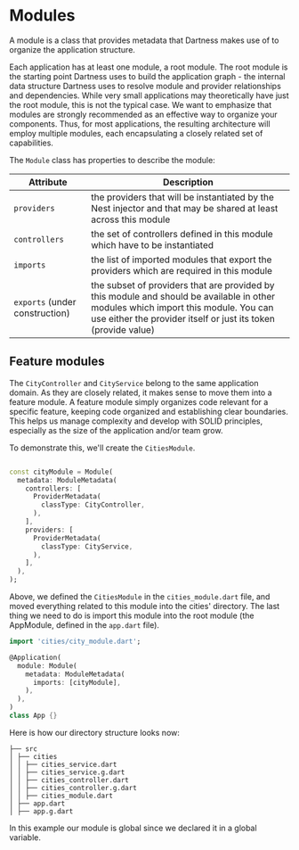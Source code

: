# Modules

A module is a class that provides metadata that Dartness makes use
of to organize the application structure.

Each application has at least one module, a root module. The root module is the starting point Dartness uses to build
the application graph - the internal data structure Dartness uses to resolve module and provider relationships and
dependencies. While very small applications may theoretically have just the root module, this is not the typical case.
We want to emphasize that modules are strongly recommended as an effective way to organize your components. Thus, for
most applications, the resulting architecture will employ multiple modules, each encapsulating a closely related set of
capabilities.

The `Module` class has properties to describe the module:

| Attribute                      | Description                                                                                                                                                                                          |
|--------------------------------|------------------------------------------------------------------------------------------------------------------------------------------------------------------------------------------------------|
| `providers`                    | the providers that will be instantiated by the Nest injector and that may be shared at least across this module                                                                                      |
| `controllers`                  | the set of controllers defined in this module which have to be instantiated                                                                                                                          |
| `imports`                      | the list of imported modules that export the providers which are required in this module                                                                                                             |
| `exports` (under construction) | the subset of providers that are provided by this module and should be available in other modules which import this module. You can use either the provider itself or just its token (provide value) |

## Feature modules

The `CityController` and `CityService` belong to the same application domain. As they are closely related, it makes
sense to move them into a feature module. A feature module simply organizes code relevant for a specific feature,
keeping code organized and establishing clear boundaries. This helps us manage complexity and develop with SOLID
principles, especially as the size of the application and/or team grow.

To demonstrate this, we'll create the `CitiesModule`.

```dart

const cityModule = Module(
  metadata: ModuleMetadata(
    controllers: [
      ProviderMetadata(
        classType: CityController,
      ),
    ],
    providers: [
      ProviderMetadata(
        classType: CityService,
      ),
    ],
  ),
);
```

Above, we defined the `CitiesModule` in the `cities_module.dart` file, and moved everything related to this module into
the cities' directory. The last thing we need to do is import this module into the root module (the AppModule, defined
in the `app.dart` file).

```dart
import 'cities/city_module.dart';

@Application(
  module: Module(
    metadata: ModuleMetadata(
      imports: [cityModule],
    ),
  ),
)
class App {}
```

Here is how our directory structure looks now:

```
├── src
│ ├── cities
│ │ ├── cities_service.dart
│ │ ├── cities_service.g.dart
│ │ ├── cities_controller.dart
│ │ ├── cities_controller.g.dart
│ │ ├── cities_module.dart
│ ├── app.dart
│ ├── app.g.dart
```

In this example our module is global since we declared it in a global variable.